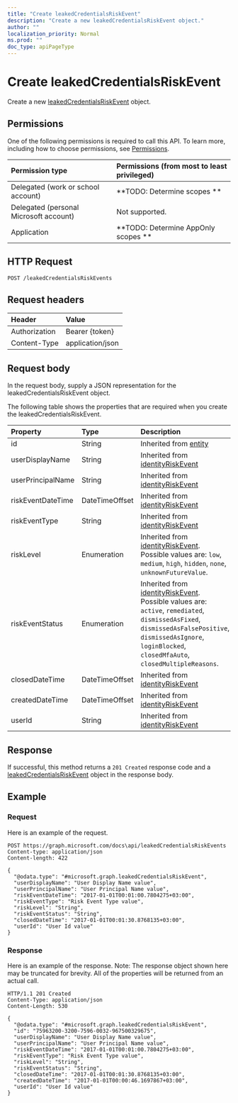 ```yaml
---
title: "Create leakedCredentialsRiskEvent"
description: "Create a new leakedCredentialsRiskEvent object."
author: ""
localization_priority: Normal
ms.prod: ""
doc_type: apiPageType
---
```


# Create leakedCredentialsRiskEvent

Create a new [leakedCredentialsRiskEvent](../resources/leakedcredentialsriskevent.md) object.

## Permissions
One of the following permissions is required to call this API. To learn more, including how to choose permissions, see [Permissions](/concepts/permissions-reference.md).

|Permission type|Permissions (from most to least privileged)|
|:---|:---|
|Delegated (work or school account)|**TODO: Determine scopes **|
|Delegated (personal Microsoft account)|Not supported.|
|Application|**TODO: Determine AppOnly scopes **|

## HTTP Request
<!-- {
  "blockType": "ignored"
}
-->
``` http
POST /leakedCredentialsRiskEvents
```

## Request headers
|Header|Value|
|:---|:---|
|Authorization|Bearer {token}|
|Content-Type|application/json|

## Request body
In the request body, supply a JSON representation for the leakedCredentialsRiskEvent object.

The following table shows the properties that are required when you create the leakedCredentialsRiskEvent.

|Property|Type|Description|
|:---|:---|:---|
|id|String| Inherited from [entity](../resources/entity.md)|
|userDisplayName|String| Inherited from [identityRiskEvent](../resources/identityRiskEvent.md)|
|userPrincipalName|String| Inherited from [identityRiskEvent](../resources/identityRiskEvent.md)|
|riskEventDateTime|DateTimeOffset| Inherited from [identityRiskEvent](../resources/identityRiskEvent.md)|
|riskEventType|String| Inherited from [identityRiskEvent](../resources/identityRiskEvent.md)|
|riskLevel|Enumeration| Inherited from [identityRiskEvent](../resources/identityRiskEvent.md). Possible values are: `low`, `medium`, `high`, `hidden`, `none`, `unknownFutureValue`.|
|riskEventStatus|Enumeration| Inherited from [identityRiskEvent](../resources/identityRiskEvent.md). Possible values are: `active`, `remediated`, `dismissedAsFixed`, `dismissedAsFalsePositive`, `dismissedAsIgnore`, `loginBlocked`, `closedMfaAuto`, `closedMultipleReasons`.|
|closedDateTime|DateTimeOffset| Inherited from [identityRiskEvent](../resources/identityRiskEvent.md)|
|createdDateTime|DateTimeOffset| Inherited from [identityRiskEvent](../resources/identityRiskEvent.md)|
|userId|String| Inherited from [identityRiskEvent](../resources/identityRiskEvent.md)|



## Response
If successful, this method returns a `201 Created` response code and a [leakedCredentialsRiskEvent](../resources/leakedcredentialsriskevent.md) object in the response body.

## Example

### Request
Here is an example of the request.
<!-- {
  "blockType": "request",
  "name": "create_leakedcredentialsriskevent_from_leakedcredentialsriskevents"
}
-->
``` http
POST https://graph.microsoft.com/docs\api/leakedCredentialsRiskEvents
Content-type: application/json
Content-length: 422

{
  "@odata.type": "#microsoft.graph.leakedCredentialsRiskEvent",
  "userDisplayName": "User Display Name value",
  "userPrincipalName": "User Principal Name value",
  "riskEventDateTime": "2017-01-01T00:01:00.7804275+03:00",
  "riskEventType": "Risk Event Type value",
  "riskLevel": "String",
  "riskEventStatus": "String",
  "closedDateTime": "2017-01-01T00:01:30.8768135+03:00",
  "userId": "User Id value"
}
```

### Response
Here is an example of the response. Note: The response object shown here may be truncated for brevity. All of the properties will be returned from an actual call.
<!-- {
  "blockType": "response",
  "truncated": true,
  "@odata.type": "microsoft.graph.leakedcredentialsriskevent"
}
-->
``` http
HTTP/1.1 201 Created
Content-Type: application/json
Content-Length: 530

{
  "@odata.type": "#microsoft.graph.leakedCredentialsRiskEvent",
  "id": "75963200-3200-7596-0032-967500329675",
  "userDisplayName": "User Display Name value",
  "userPrincipalName": "User Principal Name value",
  "riskEventDateTime": "2017-01-01T00:01:00.7804275+03:00",
  "riskEventType": "Risk Event Type value",
  "riskLevel": "String",
  "riskEventStatus": "String",
  "closedDateTime": "2017-01-01T00:01:30.8768135+03:00",
  "createdDateTime": "2017-01-01T00:00:46.1697867+03:00",
  "userId": "User Id value"
}
```

